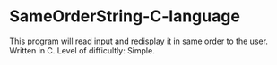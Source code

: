# SameOrderString-C-language
This program will read input and redisplay it in same order to the user. Written in C. Level of difficultly: Simple.
